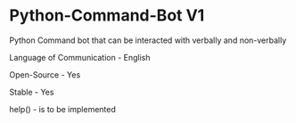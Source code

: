 # Python-Command-Bot V1
Python Command bot that can be interacted with verbally and non-verbally

Language of Communication - English

Open-Source - Yes

Stable - Yes

help() - is to be implemented
